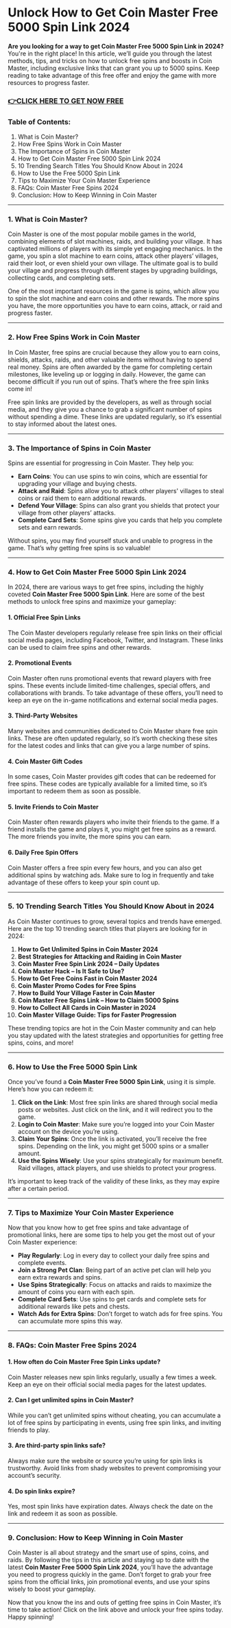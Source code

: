 # Unlock How to Get Coin Master Free 5000 Spin Link 2024

**Are you looking for a way to get Coin Master Free 5000 Spin Link in 2024?** You're in the right place! In this article, we’ll guide you through the latest methods, tips, and tricks on how to unlock free spins and boosts in Coin Master, including exclusive links that can grant you up to 5000 spins. Keep reading to take advantage of this free offer and enjoy the game with more resources to progress faster.

### [👉CLICK HERE TO GET NOW FREE](https://jackmarkjr.github.io/spins/)

### Table of Contents:
1. What is Coin Master?
2. How Free Spins Work in Coin Master
3. The Importance of Spins in Coin Master
4. How to Get Coin Master Free 5000 Spin Link 2024
5. 10 Trending Search Titles You Should Know About in 2024
6. How to Use the Free 5000 Spin Link
7. Tips to Maximize Your Coin Master Experience
8. FAQs: Coin Master Free Spins 2024
9. Conclusion: How to Keep Winning in Coin Master

---

### 1. What is Coin Master?

Coin Master is one of the most popular mobile games in the world, combining elements of slot machines, raids, and building your village. It has captivated millions of players with its simple yet engaging mechanics. In the game, you spin a slot machine to earn coins, attack other players’ villages, raid their loot, or even shield your own village. The ultimate goal is to build your village and progress through different stages by upgrading buildings, collecting cards, and completing sets.

One of the most important resources in the game is spins, which allow you to spin the slot machine and earn coins and other rewards. The more spins you have, the more opportunities you have to earn coins, attack, or raid and progress faster.

---

### 2. How Free Spins Work in Coin Master

In Coin Master, free spins are crucial because they allow you to earn coins, shields, attacks, raids, and other valuable items without having to spend real money. Spins are often awarded by the game for completing certain milestones, like leveling up or logging in daily. However, the game can become difficult if you run out of spins. That’s where the free spin links come in!

Free spin links are provided by the developers, as well as through social media, and they give you a chance to grab a significant number of spins without spending a dime. These links are updated regularly, so it’s essential to stay informed about the latest ones.

---

### 3. The Importance of Spins in Coin Master

Spins are essential for progressing in Coin Master. They help you:

- **Earn Coins**: You can use spins to win coins, which are essential for upgrading your village and buying chests.
- **Attack and Raid**: Spins allow you to attack other players' villages to steal coins or raid them to earn additional rewards.
- **Defend Your Village**: Spins can also grant you shields that protect your village from other players’ attacks.
- **Complete Card Sets**: Some spins give you cards that help you complete sets and earn rewards.

Without spins, you may find yourself stuck and unable to progress in the game. That’s why getting free spins is so valuable!

---

### 4. How to Get Coin Master Free 5000 Spin Link 2024

In 2024, there are various ways to get free spins, including the highly coveted **Coin Master Free 5000 Spin Link**. Here are some of the best methods to unlock free spins and maximize your gameplay:

#### 1. **Official Free Spin Links**
The Coin Master developers regularly release free spin links on their official social media pages, including Facebook, Twitter, and Instagram. These links can be used to claim free spins and other rewards.

#### 2. **Promotional Events**
Coin Master often runs promotional events that reward players with free spins. These events include limited-time challenges, special offers, and collaborations with brands. To take advantage of these offers, you’ll need to keep an eye on the in-game notifications and external social media pages.

#### 3. **Third-Party Websites**
Many websites and communities dedicated to Coin Master share free spin links. These are often updated regularly, so it’s worth checking these sites for the latest codes and links that can give you a large number of spins.

#### 4. **Coin Master Gift Codes**
In some cases, Coin Master provides gift codes that can be redeemed for free spins. These codes are typically available for a limited time, so it’s important to redeem them as soon as possible.

#### 5. **Invite Friends to Coin Master**
Coin Master often rewards players who invite their friends to the game. If a friend installs the game and plays it, you might get free spins as a reward. The more friends you invite, the more spins you can earn.

#### 6. **Daily Free Spin Offers**
Coin Master offers a free spin every few hours, and you can also get additional spins by watching ads. Make sure to log in frequently and take advantage of these offers to keep your spin count up.

---

### 5. 10 Trending Search Titles You Should Know About in 2024

As Coin Master continues to grow, several topics and trends have emerged. Here are the top 10 trending search titles that players are looking for in 2024:

1. **How to Get Unlimited Spins in Coin Master 2024**
2. **Best Strategies for Attacking and Raiding in Coin Master**
3. **Coin Master Free Spin Link 2024 – Daily Updates**
4. **Coin Master Hack – Is It Safe to Use?**
5. **How to Get Free Coins Fast in Coin Master 2024**
6. **Coin Master Promo Codes for Free Spins**
7. **How to Build Your Village Faster in Coin Master**
8. **Coin Master Free Spins Link – How to Claim 5000 Spins**
9. **How to Collect All Cards in Coin Master in 2024**
10. **Coin Master Village Guide: Tips for Faster Progression**

These trending topics are hot in the Coin Master community and can help you stay updated with the latest strategies and opportunities for getting free spins, coins, and more!

---

### 6. How to Use the Free 5000 Spin Link

Once you’ve found a **Coin Master Free 5000 Spin Link**, using it is simple. Here’s how you can redeem it:

1. **Click on the Link**: Most free spin links are shared through social media posts or websites. Just click on the link, and it will redirect you to the game.
2. **Login to Coin Master**: Make sure you’re logged into your Coin Master account on the device you’re using.
3. **Claim Your Spins**: Once the link is activated, you’ll receive the free spins. Depending on the link, you might get 5000 spins or a smaller amount.
4. **Use the Spins Wisely**: Use your spins strategically for maximum benefit. Raid villages, attack players, and use shields to protect your progress.

It’s important to keep track of the validity of these links, as they may expire after a certain period.

---

### 7. Tips to Maximize Your Coin Master Experience

Now that you know how to get free spins and take advantage of promotional links, here are some tips to help you get the most out of your Coin Master experience:

- **Play Regularly**: Log in every day to collect your daily free spins and complete events.
- **Join a Strong Pet Clan**: Being part of an active pet clan will help you earn extra rewards and spins.
- **Use Spins Strategically**: Focus on attacks and raids to maximize the amount of coins you earn with each spin.
- **Complete Card Sets**: Use spins to get cards and complete sets for additional rewards like pets and chests.
- **Watch Ads for Extra Spins**: Don’t forget to watch ads for free spins. You can accumulate more spins this way.

---

### 8. FAQs: Coin Master Free Spins 2024

#### 1. **How often do Coin Master Free Spin Links update?**
Coin Master releases new spin links regularly, usually a few times a week. Keep an eye on their official social media pages for the latest updates.

#### 2. **Can I get unlimited spins in Coin Master?**
While you can’t get unlimited spins without cheating, you can accumulate a lot of free spins by participating in events, using free spin links, and inviting friends to play.

#### 3. **Are third-party spin links safe?**
Always make sure the website or source you’re using for spin links is trustworthy. Avoid links from shady websites to prevent compromising your account’s security.

#### 4. **Do spin links expire?**
Yes, most spin links have expiration dates. Always check the date on the link and redeem it as soon as possible.

---

### 9. Conclusion: How to Keep Winning in Coin Master

Coin Master is all about strategy and the smart use of spins, coins, and raids. By following the tips in this article and staying up to date with the latest **Coin Master Free 5000 Spin Link 2024**, you’ll have the advantage you need to progress quickly in the game. Don’t forget to grab your free spins from the official links, join promotional events, and use your spins wisely to boost your gameplay.

Now that you know the ins and outs of getting free spins in Coin Master, it’s time to take action! Click on the link above and unlock your free spins today. Happy spinning!
